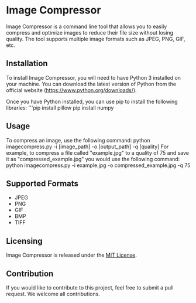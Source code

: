 # Image Compressor

Image Compressor is a command line tool that allows you to easily compress and optimize images to reduce their file size without losing quality. The tool supports multiple image formats such as JPEG, PNG, GIF, etc.

## Installation

To install Image Compressor, you will need to have Python 3 installed on your machine. You can download the latest version of Python from the official website (https://www.python.org/downloads/).

Once you have Python installed, you can use pip to install the following libraries: 
'''pip install pillow
pip install numpy


## Usage

To compress an image, use the following command:
python imagecompress.py -i [image_path] -o [output_path] -q [quality]
For example, to compress a file called "example.jpg" to a quality of 75 and save it as "compressed_example.jpg" you would use the following command:
python imagecompress.py -i example.jpg -o compressed_example.jpg -q 75


## Supported Formats
- JPEG
- PNG
- GIF
- BMP
- TIFF

## Licensing

Image Compressor is released under the [MIT License](https://opensource.org/licenses/MIT).

## Contribution

If you would like to contribute to this project, feel free to submit a pull request. We welcome all contributions.

